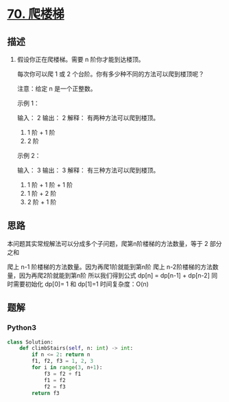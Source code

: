 # [70. 爬楼梯](https://leetcode-cn.com/problems/climbing-stairs/)

## 描述

1. 假设你正在爬楼梯。需要 n 阶你才能到达楼顶。

   每次你可以爬 1 或 2 个台阶。你有多少种不同的方法可以爬到楼顶呢？

   注意：给定 n 是一个正整数。

   示例 1：

   输入： 2
   输出： 2
   解释： 有两种方法可以爬到楼顶。
   1.  1 阶 + 1 阶
   2.  2 阶

   

   示例 2：

   输入： 3
   输出： 3
   解释： 有三种方法可以爬到楼顶。
   1.  1 阶 + 1 阶 + 1 阶
   2.  1 阶 + 2 阶
   3.  2 阶 + 1 阶

## 思路

本问题其实常规解法可以分成多个子问题，爬第n阶楼梯的方法数量，等于 2 部分之和

爬上 n-1 阶楼梯的方法数量。因为再爬1阶就能到第n阶
爬上 n-2阶楼梯的方法数量，因为再爬2阶就能到第n阶
所以我们得到公式 dp[n] = dp[n-1] + dp[n-2]
同时需要初始化 dp[0]= 1 和 dp[1]=1
时间复杂度：O(n)



## 题解

### Python3

```python
class Solution:
    def climbStairs(self, n: int) -> int:
        if n <= 2: return n
        f1, f2, f3 = 1, 2, 3
        for i in range(3, n+1):
            f3 = f2 + f1
            f1 = f2
            f2 = f3
        return f3
```

